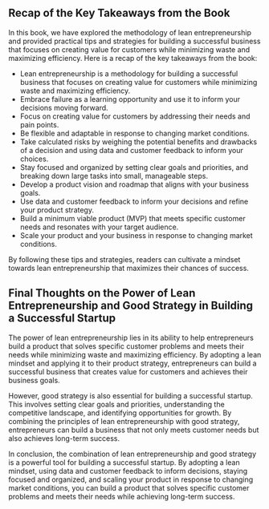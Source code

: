
Recap of the Key Takeaways from the Book
----------------------------------------

In this book, we have explored the methodology of lean entrepreneurship and provided practical tips and strategies for building a successful business that focuses on creating value for customers while minimizing waste and maximizing efficiency. Here is a recap of the key takeaways from the book:

* Lean entrepreneurship is a methodology for building a successful business that focuses on creating value for customers while minimizing waste and maximizing efficiency.
* Embrace failure as a learning opportunity and use it to inform your decisions moving forward.
* Focus on creating value for customers by addressing their needs and pain points.
* Be flexible and adaptable in response to changing market conditions.
* Take calculated risks by weighing the potential benefits and drawbacks of a decision and using data and customer feedback to inform your choices.
* Stay focused and organized by setting clear goals and priorities, and breaking down large tasks into small, manageable steps.
* Develop a product vision and roadmap that aligns with your business goals.
* Use data and customer feedback to inform your decisions and refine your product strategy.
* Build a minimum viable product (MVP) that meets specific customer needs and resonates with your target audience.
* Scale your product and your business in response to changing market conditions.

By following these tips and strategies, readers can cultivate a mindset towards lean entrepreneurship that maximizes their chances of success.

Final Thoughts on the Power of Lean Entrepreneurship and Good Strategy in Building a Successful Startup
-------------------------------------------------------------------------------------------------------

The power of lean entrepreneurship lies in its ability to help entrepreneurs build a product that solves specific customer problems and meets their needs while minimizing waste and maximizing efficiency. By adopting a lean mindset and applying it to their product strategy, entrepreneurs can build a successful business that creates value for customers and achieves their business goals.

However, good strategy is also essential for building a successful startup. This involves setting clear goals and priorities, understanding the competitive landscape, and identifying opportunities for growth. By combining the principles of lean entrepreneurship with good strategy, entrepreneurs can build a business that not only meets customer needs but also achieves long-term success.

In conclusion, the combination of lean entrepreneurship and good strategy is a powerful tool for building a successful startup. By adopting a lean mindset, using data and customer feedback to inform decisions, staying focused and organized, and scaling your product in response to changing market conditions, you can build a product that solves specific customer problems and meets their needs while achieving long-term success.
